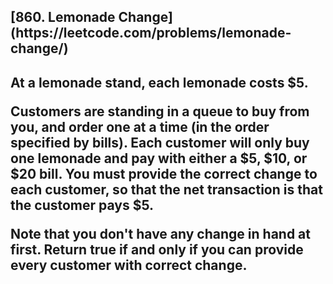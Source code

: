 <h2>[860. Lemonade Change](https://leetcode.com/problems/lemonade-change/)<h2>

<p>At a lemonade stand, each lemonade costs $5.</p>
<p>Customers are standing in a queue to buy from you, and order one at a time (in the order specified by bills).
Each customer will only buy one lemonade and pay with either a $5, $10, or $20 bill.  You must provide the correct change to each customer, so that the net transaction is that the customer pays $5.</p>

<p>Note that you don't have any change in hand at first.
Return true if and only if you can provide every customer with correct change.</p>